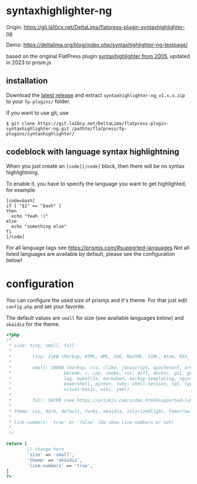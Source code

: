 # syntaxhighlighter-ng

Origin: https://git.la10cy.net/DeltaLima/flatpress-plugin-syntaxhighlighter-ng

Demo: https://deltalima.org/blog/index.php/syntaxhighlighter-ng-testpage/

based on the original FlatPress plugin [syntaxhighlighter from 2005](https://forum.flatpress.org/viewtopic.php?p=1130&hilit=syntax+highlight#p1135), updated in 2023 to prism.js

## installation

Download the [latest release](https://git.la10cy.net/DeltaLima/flatpress-plugin-syntaxhighlighter-ng/releases) and extract `syntaxhighlighter-ng_v1.x.x.zip` to your `fp-plugins/` folder.

If you want to use git, use
```shell
$ git clone https://git.la10cy.net/DeltaLima/flatpress-plugin-syntaxhighlighter-ng.git /pathto/flatpress/fp-plugins/syntaxhighlighter/
```

## codeblock with language syntax highlightning

When you just create an `[code][/code]` block, then there will be no syntax highlightning.

To enable it, you have to specify the language you want to get highlighted, for example:

```
[code=bash]
if [ "$1" == "bash" ] 
then
  echo "Yeah :)"
else 
  echo "something else"
fi
[/code]
```
For all language tags see https://prismjs.com/#supported-languages
Not all listed languages are available by default, please see the configuration below!

# configuration

You can configure the used size of prismjs and it's theme. For that just edit `config.php` and set your favorite. 

The default values are `small` for size (see available languages below) and `okaidia` for the theme.

```php
<?php
/*
 * size: tiny, small, full
 *
 *        tiny: 21KB (Markup, HTML, XML, SVG, MathML, SSML, Atom, RSS, CSS, C-like, JavaScript)
 *
 *        small: 106KB (markup, css, clike, javascript, apacheconf, arduino, bash, basic, batch, 
 *                    bbcode, c, cpp, cmake, csv, diff, docker, git, go, http, ini, java, json,
 *                    log, makefile, markdown, markup-templating, nginx, pascal, perl, php,
 *                    powershell, python, ruby, shell-session, sql, typescript, vbnet,
 *                    visual-basic, wiki, yaml)
 *
 *        full: 567KB (see https://prismjs.com/index.html#supported-languages for list of supported languages)
 *
 * theme: coy, dark, default, funky, okaidia, solarizedlight, tomorrow, twilight
 * 
 * line-numbers: 'true' or 'false' (Do show line numbers or not)
 *       
 */

return [
        // change here
        'size' => 'small',
        'theme' => 'okaidia',
        'line-numbers' => 'true',
]
?>
```
